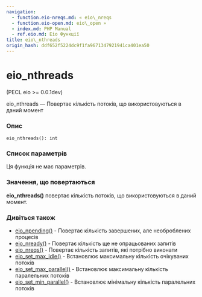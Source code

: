 ```yaml
---
navigation:
  - function.eio-nreqs.md: « eio\_nreqs
  - function.eio-open.md: eio\_open »
  - index.md: PHP Manual
  - ref.eio.md: Eio Функції
title: eio\_nthreads
origin_hash: ddf652f5224dc9f1fa9671347921941ca401ea50
---
```

# eio\_nthreads

(PECL eio >= 0.0.1dev)

eio\_nthreads — Повертає кількість потоків, що використовуються в даний момент

### Опис

```methodsynopsis
eio_nthreads(): int
```

### Список параметрів

Ця функція не має параметрів.

### Значення, що повертаються

**eio\_nthreads()** повертає кількість потоків, що використовуються в даний момент.

### Дивіться також

-   [eio\_npending()](function.eio-npending.md) \- Повертає кількість завершених, але необроблених процесів
-   [eio\_nready()](function.eio-nready.md) \- Повертає кількість ще не опрацьованих запитів
-   [eio\_nreqs()](function.eio-nreqs.md) \- Повертає кількість запитів, які потрібно виконати
-   [eio\_set\_max\_idle()](function.eio-set-max-idle.md) \- Встановлює максимальну кількість очікуваних потоків
-   [eio\_set\_max\_parallel()](function.eio-set-max-parallel.md) \- Встановлює максимальну кількість паралельних потоків
-   [eio\_set\_min\_parallel()](function.eio-set-min-parallel.md) \- Встановлює мінімальну кількість паралельних потоків

